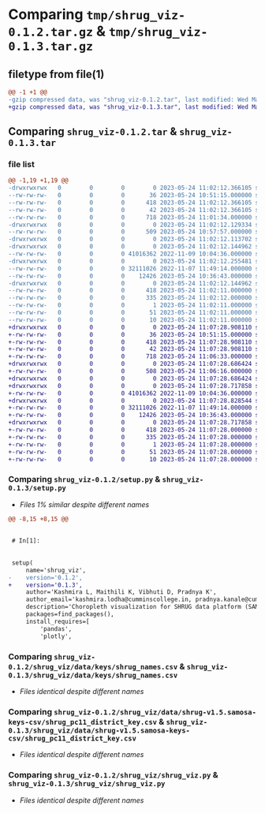# Comparing `tmp/shrug_viz-0.1.2.tar.gz` & `tmp/shrug_viz-0.1.3.tar.gz`

## filetype from file(1)

```diff
@@ -1 +1 @@
-gzip compressed data, was "shrug_viz-0.1.2.tar", last modified: Wed May 24 11:02:12 2023, max compression
+gzip compressed data, was "shrug_viz-0.1.3.tar", last modified: Wed May 24 11:07:28 2023, max compression
```

## Comparing `shrug_viz-0.1.2.tar` & `shrug_viz-0.1.3.tar`

### file list

```diff
@@ -1,19 +1,19 @@
-drwxrwxrwx   0        0        0        0 2023-05-24 11:02:12.366105 shrug_viz-0.1.2/
--rw-rw-rw-   0        0        0       36 2023-05-24 10:51:15.000000 shrug_viz-0.1.2/MANIFEST.in
--rw-rw-rw-   0        0        0      418 2023-05-24 11:02:12.366105 shrug_viz-0.1.2/PKG-INFO
--rw-rw-rw-   0        0        0       42 2023-05-24 11:02:12.366105 shrug_viz-0.1.2/setup.cfg
--rw-rw-rw-   0        0        0      718 2023-05-24 11:01:34.000000 shrug_viz-0.1.2/setup.py
-drwxrwxrwx   0        0        0        0 2023-05-24 11:02:12.129334 shrug_viz-0.1.2/shrug_viz/
--rw-rw-rw-   0        0        0      509 2023-05-24 10:57:57.000000 shrug_viz-0.1.2/shrug_viz/__init__.py
-drwxrwxrwx   0        0        0        0 2023-05-24 11:02:12.113702 shrug_viz-0.1.2/shrug_viz/data/
-drwxrwxrwx   0        0        0        0 2023-05-24 11:02:12.144962 shrug_viz-0.1.2/shrug_viz/data/keys/
--rw-rw-rw-   0        0        0 41016362 2022-11-09 10:04:36.000000 shrug_viz-0.1.2/shrug_viz/data/keys/shrug_names.csv
-drwxrwxrwx   0        0        0        0 2023-05-24 11:02:12.255481 shrug_viz-0.1.2/shrug_viz/data/shrug-v1.5.samosa-keys-csv/
--rw-rw-rw-   0        0        0 32111026 2022-11-07 11:49:14.000000 shrug_viz-0.1.2/shrug_viz/data/shrug-v1.5.samosa-keys-csv/shrug_pc11_district_key.csv
--rw-rw-rw-   0        0        0    12426 2023-05-24 10:36:43.000000 shrug_viz-0.1.2/shrug_viz/shrug_viz.py
-drwxrwxrwx   0        0        0        0 2023-05-24 11:02:12.144962 shrug_viz-0.1.2/shrug_viz.egg-info/
--rw-rw-rw-   0        0        0      418 2023-05-24 11:02:11.000000 shrug_viz-0.1.2/shrug_viz.egg-info/PKG-INFO
--rw-rw-rw-   0        0        0      335 2023-05-24 11:02:12.000000 shrug_viz-0.1.2/shrug_viz.egg-info/SOURCES.txt
--rw-rw-rw-   0        0        0        1 2023-05-24 11:02:11.000000 shrug_viz-0.1.2/shrug_viz.egg-info/dependency_links.txt
--rw-rw-rw-   0        0        0       51 2023-05-24 11:02:11.000000 shrug_viz-0.1.2/shrug_viz.egg-info/requires.txt
--rw-rw-rw-   0        0        0       10 2023-05-24 11:02:11.000000 shrug_viz-0.1.2/shrug_viz.egg-info/top_level.txt
+drwxrwxrwx   0        0        0        0 2023-05-24 11:07:28.908110 shrug_viz-0.1.3/
+-rw-rw-rw-   0        0        0       36 2023-05-24 10:51:15.000000 shrug_viz-0.1.3/MANIFEST.in
+-rw-rw-rw-   0        0        0      418 2023-05-24 11:07:28.908110 shrug_viz-0.1.3/PKG-INFO
+-rw-rw-rw-   0        0        0       42 2023-05-24 11:07:28.908110 shrug_viz-0.1.3/setup.cfg
+-rw-rw-rw-   0        0        0      718 2023-05-24 11:06:33.000000 shrug_viz-0.1.3/setup.py
+drwxrwxrwx   0        0        0        0 2023-05-24 11:07:28.686424 shrug_viz-0.1.3/shrug_viz/
+-rw-rw-rw-   0        0        0      508 2023-05-24 11:06:16.000000 shrug_viz-0.1.3/shrug_viz/__init__.py
+drwxrwxrwx   0        0        0        0 2023-05-24 11:07:28.686424 shrug_viz-0.1.3/shrug_viz/data/
+drwxrwxrwx   0        0        0        0 2023-05-24 11:07:28.717858 shrug_viz-0.1.3/shrug_viz/data/keys/
+-rw-rw-rw-   0        0        0 41016362 2022-11-09 10:04:36.000000 shrug_viz-0.1.3/shrug_viz/data/keys/shrug_names.csv
+drwxrwxrwx   0        0        0        0 2023-05-24 11:07:28.828544 shrug_viz-0.1.3/shrug_viz/data/shrug-v1.5.samosa-keys-csv/
+-rw-rw-rw-   0        0        0 32111026 2022-11-07 11:49:14.000000 shrug_viz-0.1.3/shrug_viz/data/shrug-v1.5.samosa-keys-csv/shrug_pc11_district_key.csv
+-rw-rw-rw-   0        0        0    12426 2023-05-24 10:36:43.000000 shrug_viz-0.1.3/shrug_viz/shrug_viz.py
+drwxrwxrwx   0        0        0        0 2023-05-24 11:07:28.717858 shrug_viz-0.1.3/shrug_viz.egg-info/
+-rw-rw-rw-   0        0        0      418 2023-05-24 11:07:28.000000 shrug_viz-0.1.3/shrug_viz.egg-info/PKG-INFO
+-rw-rw-rw-   0        0        0      335 2023-05-24 11:07:28.000000 shrug_viz-0.1.3/shrug_viz.egg-info/SOURCES.txt
+-rw-rw-rw-   0        0        0        1 2023-05-24 11:07:28.000000 shrug_viz-0.1.3/shrug_viz.egg-info/dependency_links.txt
+-rw-rw-rw-   0        0        0       51 2023-05-24 11:07:28.000000 shrug_viz-0.1.3/shrug_viz.egg-info/requires.txt
+-rw-rw-rw-   0        0        0       10 2023-05-24 11:07:28.000000 shrug_viz-0.1.3/shrug_viz.egg-info/top_level.txt
```

### Comparing `shrug_viz-0.1.2/setup.py` & `shrug_viz-0.1.3/setup.py`

 * *Files 1% similar despite different names*

```diff
@@ -8,15 +8,15 @@
 
 
 # In[1]:
 
 
 setup(
     name='shrug_viz',
-    version='0.1.2',
+    version='0.1.3',
     author='Kashmira L, Maithili K, Vibhuti D, Pradnya K',
     author_email='kashmira.lodha@cumminscollege.in, pradnya.kanale@cumminscollege.in, vibhuti.dhande@cumminscollege.in, maithili.karlekar@cumminscollege.in',
     description='Choropleth visualization for SHRUG data platform (SAMOSA version)',
     packages=find_packages(),
     install_requires=[
         'pandas',
         'plotly',
```

### Comparing `shrug_viz-0.1.2/shrug_viz/data/keys/shrug_names.csv` & `shrug_viz-0.1.3/shrug_viz/data/keys/shrug_names.csv`

 * *Files identical despite different names*

### Comparing `shrug_viz-0.1.2/shrug_viz/data/shrug-v1.5.samosa-keys-csv/shrug_pc11_district_key.csv` & `shrug_viz-0.1.3/shrug_viz/data/shrug-v1.5.samosa-keys-csv/shrug_pc11_district_key.csv`

 * *Files identical despite different names*

### Comparing `shrug_viz-0.1.2/shrug_viz/shrug_viz.py` & `shrug_viz-0.1.3/shrug_viz/shrug_viz.py`

 * *Files identical despite different names*

